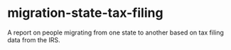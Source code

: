 # migration-state-tax-filing
A report on people migrating from one state to another based on tax filing data from the IRS.
